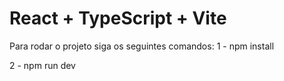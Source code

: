 # React + TypeScript + Vite

Para rodar o projeto siga os seguintes comandos:
1 - npm install





2 - npm run dev

